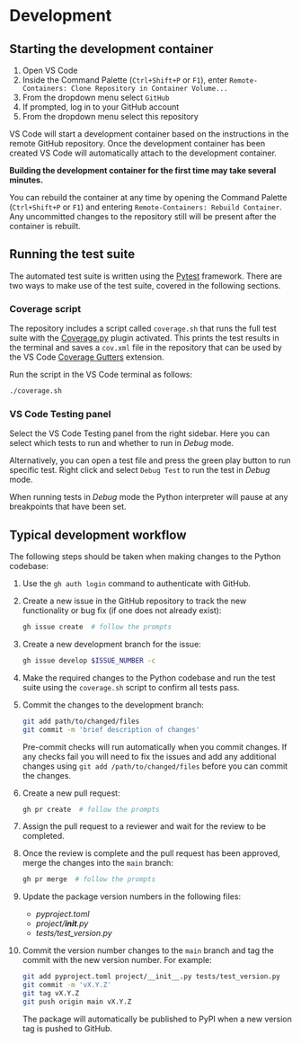 # Development

## Starting the development container

1. Open VS Code
1. Inside the Command Palette (`Ctrl+Shift+P` or `F1`), enter `Remote-Containers: Clone Repository in Container Volume...`
1. From the dropdown menu select `GitHub`
1. If prompted, log in to your GitHub account
1. From the dropdown menu select this repository

VS Code will start a development container based on the instructions in the remote GitHub repository. Once the development container has been created VS Code will automatically attach to the development container.

**Building the development container for the first time may take several minutes.**

You can rebuild the container at any time by opening the Command Palette (`Ctrl+Shift+P` or `F1`) and entering `Remote-Containers: Rebuild Container`. Any uncommitted changes to the repository still will be present after the container is rebuilt.


## Running the test suite

The automated test suite is written using the [Pytest](https://pytest.org) framework. There are two ways to make use of the test suite, covered in the following sections.

### Coverage script

The repository includes a script called `coverage.sh` that runs the full test suite with the [Coverage.py](https://coverage.readthedocs.io/en/6.4.4/) plugin activated. This prints the test results in the terminal and saves a `cov.xml` file in the repository that can be used by the VS Code [Coverage Gutters](https://marketplace.visualstudio.com/items?itemName=ryanluker.vscode-coverage-gutters) extension.

Run the script in the VS Code terminal as follows:

```bash
./coverage.sh
```

### VS Code Testing panel

Select the VS Code Testing panel from the right sidebar. Here you can select which tests to run and whether to run in *Debug* mode.

Alternatively, you can open a test file and press the green play button to run specific test. Right click and select `Debug Test` to run the test in *Debug* mode.

When running tests in *Debug* mode the Python interpreter will pause at any breakpoints that have been set.

## Typical development workflow

The following steps should be taken when making changes to the Python codebase:

1. Use the `gh auth login` command to authenticate with GitHub.

1. Create a new issue in the GitHub repository to track the new functionality or bug fix (if one does not already exist):

   ```bash
   gh issue create  # follow the prompts
   ```

1. Create a new development branch for the issue:

   ```bash
   gh issue develop $ISSUE_NUMBER -c
   ```

1. Make the required changes to the Python codebase and run the test suite using the `coverage.sh` script to confirm all tests pass.

1. Commit the changes to the development branch:

   ```bash
   git add path/to/changed/files
   git commit -m 'brief description of changes'
   ```

   Pre-commit checks will run automatically when you commit changes. If any checks fail you will need to fix the issues and add any additional changes using `git add /path/to/changed/files` before you can commit the changes.

1. Create a new pull request:

   ```bash
   gh pr create  # follow the prompts
   ```

1. Assign the pull request to a reviewer and wait for the review to be completed.

1. Once the review is complete and the pull request has been approved, merge the changes into the `main` branch:

   ```bash
   gh pr merge  # follow the prompts
   ```

1. Update the package version numbers in the following files:
   - *pyproject.toml*
   - *project/__init__.py*
   - *tests/test_version.py*

1. Commit the version number changes to the `main` branch and tag the commit with the new version number. For example:

   ```bash
   git add pyproject.toml project/__init__.py tests/test_version.py
   git commit -m 'vX.Y.Z'
   git tag vX.Y.Z
   git push origin main vX.Y.Z
   ```

   The package will automatically be published to PyPI when a new version tag is pushed to GitHub.
